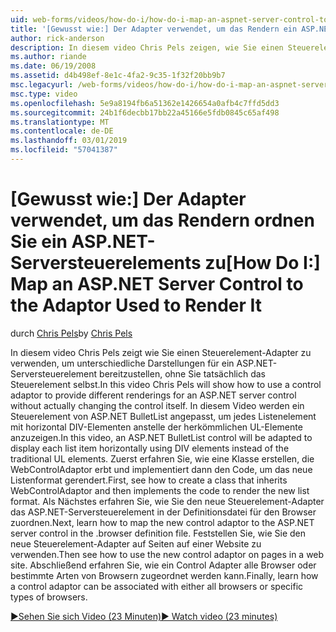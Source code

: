 ```yaml
---
uid: web-forms/videos/how-do-i/how-do-i-map-an-aspnet-server-control-to-the-adaptor-used-to-render-it
title: '[Gewusst wie:] Der Adapter verwendet, um das Rendern ein ASP.NET-Serversteuerelements zuordnen | Microsoft-Dokumentation'
author: rick-anderson
description: In diesem video Chris Pels zeigen, wie Sie einen Steuerelement-Adapter zu verwenden, um unterschiedliche Darstellungen für ein ASP.NET-Serversteuerelement bereitzustellen, ohne Sie tatsächlich das c...
ms.author: riande
ms.date: 06/19/2008
ms.assetid: d4b498ef-8e1c-4fa2-9c35-1f32f20bb9b7
msc.legacyurl: /web-forms/videos/how-do-i/how-do-i-map-an-aspnet-server-control-to-the-adaptor-used-to-render-it
msc.type: video
ms.openlocfilehash: 5e9a8194fb6a51362e1426654a0afb4c7ffd5dd3
ms.sourcegitcommit: 24b1f6decbb17bb22a45166e5fdb0845c65af498
ms.translationtype: MT
ms.contentlocale: de-DE
ms.lasthandoff: 03/01/2019
ms.locfileid: "57041387"
---
```

<a name="how-do-i-map-an-aspnet-server-control-to-the-adaptor-used-to-render-it"></a><span data-ttu-id="9e489-103">[Gewusst wie:] Der Adapter verwendet, um das Rendern ordnen Sie ein ASP.NET-Serversteuerelements zu</span><span class="sxs-lookup"><span data-stu-id="9e489-103">[How Do I:] Map an ASP.NET Server Control to the Adaptor Used to Render It</span></span>
====================
<span data-ttu-id="9e489-104">durch [Chris Pels](https://twitter.com/chrispels)</span><span class="sxs-lookup"><span data-stu-id="9e489-104">by [Chris Pels](https://twitter.com/chrispels)</span></span>

<span data-ttu-id="9e489-105">In diesem video Chris Pels zeigt wie Sie einen Steuerelement-Adapter zu verwenden, um unterschiedliche Darstellungen für ein ASP.NET-Serversteuerelement bereitzustellen, ohne Sie tatsächlich das Steuerelement selbst.</span><span class="sxs-lookup"><span data-stu-id="9e489-105">In this video Chris Pels will show how to use a control adaptor to provide different renderings for an ASP.NET server control without actually changing the control itself.</span></span> <span data-ttu-id="9e489-106">In diesem Video werden ein Steuerelement von ASP.NET BulletList angepasst, um jedes Listenelement mit horizontal DIV-Elementen anstelle der herkömmlichen UL-Elemente anzuzeigen.</span><span class="sxs-lookup"><span data-stu-id="9e489-106">In this video, an ASP.NET BulletList control will be adapted to display each list item horizontally using DIV elements instead of the traditional UL elements.</span></span> <span data-ttu-id="9e489-107">Zuerst erfahren Sie, wie eine Klasse erstellen, die WebControlAdaptor erbt und implementiert dann den Code, um das neue Listenformat gerendert.</span><span class="sxs-lookup"><span data-stu-id="9e489-107">First, see how to create a class that inherits WebControlAdaptor and then implements the code to render the new list format.</span></span> <span data-ttu-id="9e489-108">Als Nächstes erfahren Sie, wie Sie den neue Steuerelement-Adapter das ASP.NET-Serversteuerelement in der Definitionsdatei für den Browser zuordnen.</span><span class="sxs-lookup"><span data-stu-id="9e489-108">Next, learn how to map the new control adaptor to the ASP.NET server control in the .browser definition file.</span></span> <span data-ttu-id="9e489-109">Feststellen Sie, wie Sie den neue Steuerelement-Adapter auf Seiten auf einer Website zu verwenden.</span><span class="sxs-lookup"><span data-stu-id="9e489-109">Then see how to use the new control adaptor on pages in a web site.</span></span> <span data-ttu-id="9e489-110">Abschließend erfahren Sie, wie ein Control Adapter alle Browser oder bestimmte Arten von Browsern zugeordnet werden kann.</span><span class="sxs-lookup"><span data-stu-id="9e489-110">Finally, learn how a control adaptor can be associated with either all browsers or specific types of browsers.</span></span>

[<span data-ttu-id="9e489-111">&#9654;Sehen Sie sich Video (23 Minuten)</span><span class="sxs-lookup"><span data-stu-id="9e489-111">&#9654; Watch video (23 minutes)</span></span>](https://channel9.msdn.com/Blogs/ASP-NET-Site-Videos/how-do-i-map-an-aspnet-server-control-to-the-adaptor-used-to-render-it)
